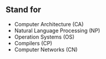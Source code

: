 ## Stand for
- Computer Architecture (CA)
- Natural Language Processing (NP)
- Operation Systems (OS)
- Compilers (CP)
- Computer Networks (CN)
